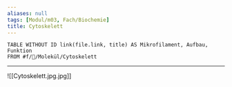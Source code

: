 ```yaml
---
aliases: null
tags: [Modul/m03, Fach/Biochemie]
title: Cytoskelett
---
```

```dataview
TABLE WITHOUT ID link(file.link, title) AS Mikrofilament, Aufbau, Funktion
FROM #f/🧪/Molekül/Cytoskelett 
```
---
![[Cytoskelett.jpg.jpg]]


